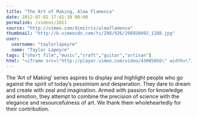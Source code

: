 ```yaml
---
title: "The Art of Making, Alma Flamenca"
date: 2012-07-02 17:41:10 00:00
permalink: /videos/1011
source: "http://vimeo.com/dimitris/almaflamenca"
thumbnail: "http://b.vimeocdn.com/ts/298/926/298926692_1280.jpg"
user:
  username: "taylorlapeyre"
  name: "Taylor Lapeyre"
tags: ["short film","music","craft","guitar","artisan"]
html: "<iframe src=\"http://player.vimeo.com/video/43005056\" width=\"1280\" height=\"720\" frameborder=\"0\" webkitAllowFullScreen mozallowfullscreen allowFullScreen></iframe>"
---
```


The ‘Art of Making’ series aspires to display and highlight people who go against the spirit of today’s pessimism and desperation. They dare to dream and create with zeal and imagination. Armed with passion for knowledge and emotion, they attempt to combine the precision of science with the elegance and resourcefulness of art. We thank them wholeheartedly for their contribution.